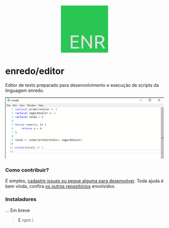 <p align="center">
  <img src="enr.png" />
</p>

# enredo/editor
Editor de texto preparado para desenvolvimento e execução de scripts da linguagem enredo.

<p align="center">
  <img src="image.png" />
</p>

### Como contribuir?
É simples, [cadastre issues ou pegue alguma para desenvolver](https://github.com/enredo/editor/issues). Toda ajuda é bem vinda, confira [os outros repositórios](https://github.com/enredo) envolvidos.

### Instaladores
... Em breve






>$ npm i


